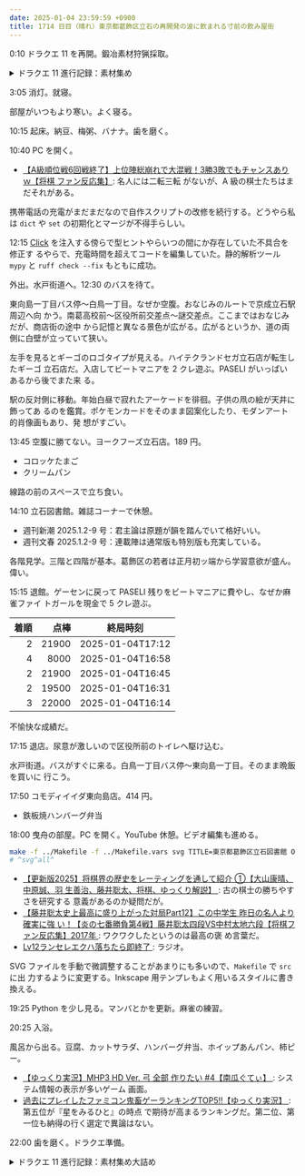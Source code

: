 ```yaml
---
date: 2025-01-04 23:59:59 +0900
title: 1714 日目（晴れ）東京都葛飾区立石の再開発の波に飲まれる寸前の飲み屋街
---
```


0:10 ドラクエ 11 を再開。鍛冶素材狩猟採取。

<details><summary>ドラクエ 11 進行記録：素材集め</summary>
<p>次の素材を必要量以上集める：</p>
<ul>
  <li>天使のソーマ：天啓の谷、鳥の巣エリアにいるほうほうが良い。</li>
  <li>オリハルコン：古戦場と谷を気分転換に行くしかない。</li>
  <li>ときのすいしょう：クレイモランの僻地にいるアイスゴーレム。</li>
  <li>しんかのひせき：コーラルモンスが良い。</li>
  <li>きんかい：黄金城もどきにいるアレが良い。</li>
</ul>

<p>試しに主人公に両手剣を装備させてみたら、片手剣の二刀流より強いかもしれない。
全身全霊斬りと単体つるぎのまいを比較して検証しないと。</p>

<p>イシの村の新作装具を買って試したり、</p>

<p>メダル交換と魂交換も併用して素材を補充し、鍛冶であらかた片付ける。
残りの欲しい素材：</p>
<ul>
  <li>オーロラの布きれ 5</li>
  <li>いかずちのたま 2</li>
  <li>たそがれの樹木 1</li>
  <li>ヒヒイロカネ 1</li>
  <li>オリハルコン 2</li>
</ul>
</details>

3:05 消灯。就寝。

部屋がいつもより寒い。よく寝る。

10:15 起床。納豆、梅粥、バナナ。歯を磨く。

10:40 PC を開く。

* [【A級順位戦6回戦終了】上位陣総崩れで大混戦！3勝3敗でもチャンスありｗ【将棋
  ファン反応集】](https://www.youtube.com/watch?v=kxgiO5dAISw): 名人には二転三転
  がないが、A 級の棋士たちはまだそれがある。

携帯電話の充電がまだまだなので自作スクリプトの改修を続行する。どうやら私は
`dict` や `set` の初期化とマージが不得手らしい。

12:15 [Click] を注入する傍らで型ヒントやらいつの間にか存在していた不具合を修正す
るやらで、充電時間を超えてコードを編集していた。静的解析ツール `mypy` と `ruff
check --fix` もともに成功。

外出。水戸街道へ。12:30 のバスを待て。

東向島一丁目バス停～白鳥一丁目。なぜか空腹。おなじみのルートで京成立石駅周辺へ向
かう。南葛高校前～区役所前交差点～謎交差点。ここまではおなじみだが、商店街の途中
から記憶と異なる景色が広がる。広がるというか、道の両側に白壁が立っていて狭い。

左手を見るとギーゴのロゴタイプが見える。ハイテクランドセガ立石店が転生したギーゴ
立石店だ。入店してビートマニアを 2 クレ遊ぶ。PASELI がいっぱいあるから後でまた来
る。

<blockquote class="twitter-tweet"
  data-conversation="none"
  data-media-max-width="480" data-theme="dark" data-align="center">
<a href="https://twitter.com/showa_yojyo/status/1875474613834314230"></a>
</blockquote>

駅の反対側に移動。年始白昼で寂れたアーケードを徘徊。子供の凧の絵が天井に飾ってあ
るのを鑑賞。ポケモンカードをそのまま図案化したり、モダンアート的肖像画もあり、発
想がすごい。

13:45 空腹に勝てない。ヨークフーズ立石店。189 円。

* コロッケたまご
* クリームパン

線路の前のスペースで立ち食い。

14:10 立石図書館。雑誌コーナーで休憩。

* 週刊新潮 2025.1.2-9 号：君主論は原題が韻を踏んでいて格好いい。
* 週刊文春 2025.1.2-9 号：連載陣は通常版も特別版も充実している。

各階見学。三階と四階が基本。葛飾区の若者は正月初ッ端から学習意欲が盛ん。偉い。

15:15 退館。ゲーセンに戻って PASELI 残りをビートマニアに費やし、なぜか麻雀ファイ
トガールを現金で 5 クレ遊ぶ。

| 着順 | 点棒 | 終局時刻 |
|-----:|-----:|----------|
| 2 | 21900 | 2025-01-04T17:12 |
| 4 | 8000 | 2025-01-04T16:58 |
| 2 | 21900 | 2025-01-04T16:45 |
| 2 | 19500 | 2025-01-04T16:31 |
| 3 | 22000 | 2025-01-04T16:14 |

不愉快な成績だ。

17:15 退店。尿意が激しいので区役所前のトイレへ駆け込む。

水戸街道。バスがすぐに来る。白鳥一丁目バス停～東向島一丁目。そのまま晩飯を買いに
行こう。

17:50 コモディイイダ東向島店。414 円。

* 鉄板焼ハンバーグ弁当

18:00 曳舟の部屋。PC を開く。YouTube 休憩。ビデオ編集も進める。

```bash
make -f ../Makefile -f ../Makefile.vars svg TITLE=東京都葛飾区立石図書館 OUTPUT=../katsushika-tateishi.mp4
# ^svg^all^
```

* [【更新版2025】将棋界の歴史をレーティングを通して紹介 ①【大山康晴、中原誠、羽
  生善治、藤井聡太、将棋、ゆっくり解説】
  ](https://www.youtube.com/watch?v=nYCq6cmaIYY): 古の棋士の勝ちやすさを研究する
  意義があるのか疑問だが。
* [【藤井聡太史上最高に盛り上がった対局Part12】この中学生 昨日の名人より確実に強
  い！【炎の七番勝負第4戦】藤井聡太四段VS中村太地六段【将棋ファン反応集】2017年
  ](https://www.youtube.com/watch?v=QF3zqjdvmv0): ワクワクしたというのは最高の褒
  め言葉だ。
* [Lv12ランセレエクハ落ちたら即終了
  ](https://www.youtube.com/watch?v=Rd2hl9nwe9I): ラジオ。

SVG ファイルを手動で微調整することがあまりにも多いので、`Makefile` で `src` に出
力するように変更する。Inkscape 用テンプレもよく用いるスタイルに書き換える。

19:25 Python を少し見る。マンバとかを更新。麻雀の練習。

20:25 入浴。

風呂から出る。豆腐、カットサラダ、ハンバーグ弁当、ホイップあんパン、柿ピー。

* [【ゆっくり実況】MHP3 HD Ver. 弓 全部 作りたい #4【南瓜ぐてぃ】
  ](https://www.youtube.com/watch?v=pFaLseU7oic): システム情報の表示が多いゲーム
  画面。
* [過去にプレイしたファミコン鬼畜ゲーランキングTOP5!!【ゆっくり実況】
  ](https://www.youtube.com/watch?v=JcUZkT5pH5g): 第五位が『星をみるひと』の時点
  で期待が高まるランキングだ。第二位、第一位も納得の行く選定で異論はない。

22:00 歯を磨く。ドラクエ準備。

<details><summary>ドラクエ 11 進行記録：素材集め大詰め</summary>
<p>ゆうべ挙げた素材のうち、オーロラの布きれ、たそがれの樹木、ヒヒイロカネ、オリハルコンを確保する。
残りはいかずちのたま二個だ。しかし、これを優先的に盗める魔物（ネーレウスやデッドエンペラー）がどこにいるのかわからない。
もう一種類は心当たりのある勇者の試練ダンジョン序盤を探るが……。</p>
</details>

[Click]: <https://click.palletsprojects.com/en/stable/>
